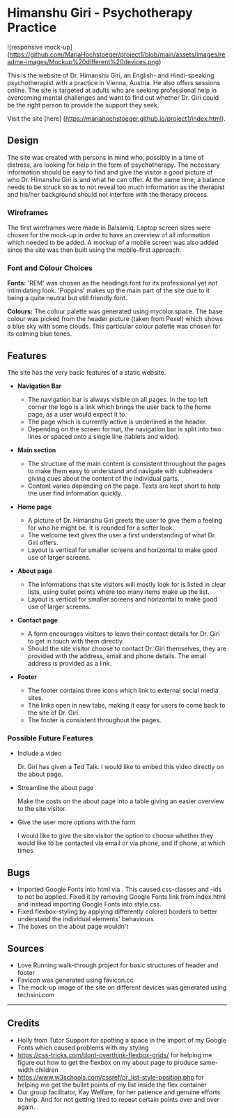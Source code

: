 # Himanshu Giri - Psychotherapy Practice 

![responsive mock-up] (https://github.com/MariaHochstoeger/project1/blob/main/assets/images/readme-images/Mockup%20different%20devices.png)

This is the website of Dr. Himanshu Giri, an English- and Hindi-speaking psychotherapist with a practice in Vienna, Austria. He also offers sessions online.
The site is targeted at adults who are seeking professional help in overcoming mental challenges and want to find out whether Dr. Giri could be the right person to provide the support they seek.

Visit the site [here] (https://mariahochstoeger.github.io/project1/index.html).

## Design

The site was created with persons in mind who, possibly in a time of distress, are looking for help in the form of psychotherapy. The necessary information should be easy to find and give the visitor a good picture of who Dr. Himanshu Giri is and what he can offer. At the same time, a balance needs to be struck so as to not reveal too much information as the therapist and his/her background should not interfere with the therapy process.

### Wireframes

The first wireframes were made in Balsamiq. Laptop screen sizes were chosen for the mock-up in order to have an overview of all information which needed to be added. A mockup of a mobile screen was also added since the site was then built using the mobile-first approach.

### Font and Colour Choices
**Fonts:** 'REM' was chosen as the headings font for its professional yet not intimidating look. 'Poppins' makes up the main part of the site due to it being a quite neutral but still friendly font.

**Colours:** The colour palette was generated using mycolor.space. The base colour was picked from the header picture (taken from Pexel) which shows a blue sky with some clouds. This particular colour palette was chosen for its calming blue tones.

## Features

The site has the very basic features of a static website.

- **Navigation Bar**
    - The navigation bar is always visible on all pages. In the top left corner the logo is a link which brings the user back to the home page, as a user would expect it to.
    - The page which is currently active is underlined in the header.
    - Depending on the screen format, the navigation bar is split into two lines or spaced onto a single line (tablets and wider).

- **Main section**
    - The structure of the main content is consistent throughout the pages to make them easy to understand and navigate with subheaders giving cues about the content of the individual parts.
    - Content varies depending on the page. Texts are kept short to help the user find information quickly.

- **Home page**
    - A picture of Dr. Himanshu Giri greets the user to give them a feeling for who he might be. It is rounded for a softer look.
    - The welcome text gives the user a first understanding of what Dr. Giri offers.
    - Layout is vertical for smaller screens and horizontal to make good use of larger screens.

- **About page**
    - The informations that site visitors will mostly look for is listed in clear lists, using bullet points where too many items make up the list.
    - Layout is vertical for smaller screens and horizontal to make good use of larger screens.

- **Contact page**
    - A form encourages visitors to leave their contact details for Dr. Giri to get in touch with them directly.
    - Should the site visitor choose to contact Dr. Giri themselves, they are provided with the address, email and phone details. The email address is provided as a link.

- **Footer**
    - The footer contains three icons which link to external social media sites.
    - The links open in new tabs, making it easy for users to come back to the site of Dr. Giri.
    - The footer is consistent throughout the pages.

### Possible Future Features

- Include a video

    Dr. Giri has given a Ted Talk. I would like to embed this video directly on the about page.

- Streamline the about page

    Make the costs on the about page into a table giving an easier overview to the site visitor.

- Give the user more options with the form

    I would like to give the site visitor the option to choose whether they would like to be contacted via email or via phone, and if phone, at which times


## Bugs

- Imported Google Fonts into html via <link>. This caused css-classes and -ids to not be applied. Fixed it by removing Google Fonts link from index.html and instead importing Google Fonts into style.css.
- Fixed flexbox-styling by applying differently colored borders to better understand the individual elements' behaviours
- The boxes on the about page wouldn't 

## Sources

- Love Running walk-through project for basic structures of header and footer
- Favicon was generated using favicon.cc 
- The mock-up image of the site on different devices was generated using techsini.com


----

## Credits
- Holly from Tutor Support for spotting a space in the import of my Google Fonts which caused problems with my styling
- https://css-tricks.com/dont-overthink-flexbox-grids/ for helping me figure out how to get the flexbox on my about page to produce same-width children
- https://www.w3schools.com/cssref/pr_list-style-position.php for helping me get the bullet points of my list inside the flex container
- Our group facilitator, Kay Welfare, for her patience and genuine efforts to help. And for not getting tired to repeat certain points over and over again.
